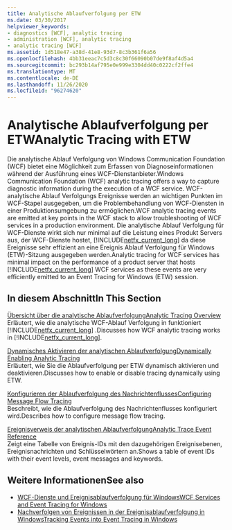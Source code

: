 ```yaml
---
title: Analytische Ablaufverfolgung per ETW
ms.date: 03/30/2017
helpviewer_keywords:
- diagnostics [WCF], analytic tracing
- administration [WCF], analytic tracing
- analytic tracing [WCF]
ms.assetid: 1d518e47-a38d-41e8-93d7-8c3b361f6a56
ms.openlocfilehash: 4bb31eeac7c5d3c8c30f66090b07de9f8af4d5a4
ms.sourcegitcommit: bc293b14af795e0e999e3304dd40c0222cf2ffe4
ms.translationtype: MT
ms.contentlocale: de-DE
ms.lasthandoff: 11/26/2020
ms.locfileid: "96274620"
---
```

# <a name="analytic-tracing-with-etw"></a><span data-ttu-id="60b2c-102">Analytische Ablaufverfolgung per ETW</span><span class="sxs-lookup"><span data-stu-id="60b2c-102">Analytic Tracing with ETW</span></span>

<span data-ttu-id="60b2c-103">Die analytische Ablauf Verfolgung von Windows Communication Foundation (WCF) bietet eine Möglichkeit zum Erfassen von Diagnoseinformationen während der Ausführung eines WCF-Dienstanbieter.</span><span class="sxs-lookup"><span data-stu-id="60b2c-103">Windows Communication Foundation (WCF) analytic tracing offers a way to capture diagnostic information during the execution of a WCF service.</span></span> <span data-ttu-id="60b2c-104">WCF-analytische Ablauf Verfolgungs Ereignisse werden an wichtigen Punkten im WCF-Stapel ausgegeben, um die Problembehandlung von WCF-Diensten in einer Produktionsumgebung zu ermöglichen.</span><span class="sxs-lookup"><span data-stu-id="60b2c-104">WCF analytic tracing events are emitted at key points in the WCF stack to allow troubleshooting of WCF services in a production environment.</span></span> <span data-ttu-id="60b2c-105">Die analytische Ablauf Verfolgung für WCF-Dienste wirkt sich nur minimal auf die Leistung eines Produkt Servers aus, der WCF-Dienste hostet, [!INCLUDE[netfx_current_long](../../../../../includes/netfx-current-long-md.md)] da diese Ereignisse sehr effizient an eine Ereignis Ablauf Verfolgung für Windows (ETW)-Sitzung ausgegeben werden.</span><span class="sxs-lookup"><span data-stu-id="60b2c-105">Analytic tracing for WCF services has minimal impact on the performance of a product server that hosts [!INCLUDE[netfx_current_long](../../../../../includes/netfx-current-long-md.md)] WCF services as these events are very efficiently emitted to an Event Tracing for Windows (ETW) session.</span></span>  
  
## <a name="in-this-section"></a><span data-ttu-id="60b2c-106">In diesem Abschnitt</span><span class="sxs-lookup"><span data-stu-id="60b2c-106">In This Section</span></span>  

 [<span data-ttu-id="60b2c-107">Übersicht über die analytische Ablaufverfolgung</span><span class="sxs-lookup"><span data-stu-id="60b2c-107">Analytic Tracing Overview</span></span>](analytic-tracing-overview.md)  
 <span data-ttu-id="60b2c-108">Erläutert, wie die analytische WCF-Ablauf Verfolgung in funktioniert [!INCLUDE[netfx_current_long](../../../../../includes/netfx-current-long-md.md)] .</span><span class="sxs-lookup"><span data-stu-id="60b2c-108">Discusses how WCF analytic tracing works in [!INCLUDE[netfx_current_long](../../../../../includes/netfx-current-long-md.md)].</span></span>  
  
 [<span data-ttu-id="60b2c-109">Dynamisches Aktivieren der analytischen Ablaufverfolgung</span><span class="sxs-lookup"><span data-stu-id="60b2c-109">Dynamically Enabling Analytic Tracing</span></span>](dynamically-enabling-analytic-tracing.md)  
 <span data-ttu-id="60b2c-110">Erläutert, wie Sie die Ablaufverfolgung per ETW dynamisch aktivieren und deaktivieren.</span><span class="sxs-lookup"><span data-stu-id="60b2c-110">Discusses how to enable or disable tracing dynamically using ETW.</span></span>  
  
 [<span data-ttu-id="60b2c-111">Konfigurieren der Ablaufverfolgung des Nachrichtenflusses</span><span class="sxs-lookup"><span data-stu-id="60b2c-111">Configuring Message Flow Tracing</span></span>](configuring-message-flow-tracing.md)  
 <span data-ttu-id="60b2c-112">Beschreibt, wie die Ablaufverfolgung des Nachrichtenflusses konfiguriert wird.</span><span class="sxs-lookup"><span data-stu-id="60b2c-112">Describes how to configure message flow tracing.</span></span>  
  
 [<span data-ttu-id="60b2c-113">Ereignisverweis der analytischen Ablaufverfolgung</span><span class="sxs-lookup"><span data-stu-id="60b2c-113">Analytic Trace Event Reference</span></span>](analytic-trace-event-reference.md)  
 <span data-ttu-id="60b2c-114">Zeigt eine Tabelle von Ereignis-IDs mit den dazugehörigen Ereignisebenen, Ereignisnachrichten und Schlüsselwörtern an.</span><span class="sxs-lookup"><span data-stu-id="60b2c-114">Shows a table of event IDs with their event levels, event messages and keywords.</span></span>  
  
## <a name="see-also"></a><span data-ttu-id="60b2c-115">Weitere Informationen</span><span class="sxs-lookup"><span data-stu-id="60b2c-115">See also</span></span>

- [<span data-ttu-id="60b2c-116">WCF-Dienste und Ereignisablaufverfolgung für Windows</span><span class="sxs-lookup"><span data-stu-id="60b2c-116">WCF Services and Event Tracing for Windows</span></span>](../../samples/wcf-services-and-event-tracing-for-windows.md)
- [<span data-ttu-id="60b2c-117">Nachverfolgen von Ereignissen in der Ereignisablaufverfolgung in Windows</span><span class="sxs-lookup"><span data-stu-id="60b2c-117">Tracking Events into Event Tracing in Windows</span></span>](../../../windows-workflow-foundation/samples/tracking-events-into-event-tracing-in-windows.md)
